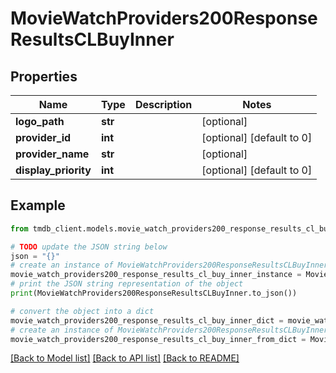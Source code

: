 # MovieWatchProviders200ResponseResultsCLBuyInner


## Properties

Name | Type | Description | Notes
------------ | ------------- | ------------- | -------------
**logo_path** | **str** |  | [optional] 
**provider_id** | **int** |  | [optional] [default to 0]
**provider_name** | **str** |  | [optional] 
**display_priority** | **int** |  | [optional] [default to 0]

## Example

```python
from tmdb_client.models.movie_watch_providers200_response_results_cl_buy_inner import MovieWatchProviders200ResponseResultsCLBuyInner

# TODO update the JSON string below
json = "{}"
# create an instance of MovieWatchProviders200ResponseResultsCLBuyInner from a JSON string
movie_watch_providers200_response_results_cl_buy_inner_instance = MovieWatchProviders200ResponseResultsCLBuyInner.from_json(json)
# print the JSON string representation of the object
print(MovieWatchProviders200ResponseResultsCLBuyInner.to_json())

# convert the object into a dict
movie_watch_providers200_response_results_cl_buy_inner_dict = movie_watch_providers200_response_results_cl_buy_inner_instance.to_dict()
# create an instance of MovieWatchProviders200ResponseResultsCLBuyInner from a dict
movie_watch_providers200_response_results_cl_buy_inner_from_dict = MovieWatchProviders200ResponseResultsCLBuyInner.from_dict(movie_watch_providers200_response_results_cl_buy_inner_dict)
```
[[Back to Model list]](../README.md#documentation-for-models) [[Back to API list]](../README.md#documentation-for-api-endpoints) [[Back to README]](../README.md)


